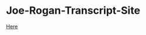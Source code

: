 # Joe-Rogan-Transcript-Site

<a href="https://steph-bot.github.io/Joe-Rogan-Transcript-Site/">Here</a>
